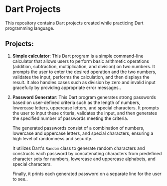 # Dart Projects

This repository contains Dart projects created while practicing Dart programming language.

## Projects:

1. **Simple calculator**: This Dart program is a simple command-line calculator that allows users to perform basic arithmetic operations (addition,
    subtraction, multiplication, and division) on two numbers. It prompts the user to enter the desired operation and the two numbers, validates the input,
    performs the calculation, and then displays the result. It also handles cases such as division by zero and invalid input gracefully by providing
    appropriate error messages..

6. **Password Generator**: This Dart program generates strong passwords based on user-defined criteria such as the length of numbers, lowercase letters, uppercase
    letters, and special characters. It prompts the user to input these criteria, validates the input, and then generates the specified number of passwords meeting
    the criteria.

    The generated passwords consist of a combination of numbers, lowercase and uppercase letters, and special characters, ensuring a high level of randomness and security.

    It utilizes Dart's `Random` class to generate random characters and constructs each password by concatenating characters from predefined character sets for numbers,
    lowercase and uppercase alphabets, and special characters.

   Finally, it prints each generated password on a separate line for the user to see..
